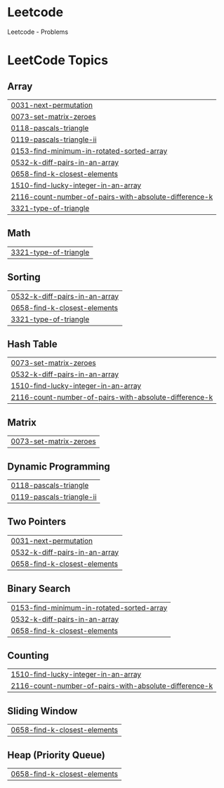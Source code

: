 # Leetcode
Leetcode - Problems

<!---LeetCode Topics Start-->
# LeetCode Topics
## Array
|  |
| ------- |
| [0031-next-permutation](https://github.com/atharvarajput4/Leetcode/tree/master/0031-next-permutation) |
| [0073-set-matrix-zeroes](https://github.com/atharvarajput4/Leetcode/tree/master/0073-set-matrix-zeroes) |
| [0118-pascals-triangle](https://github.com/atharvarajput4/Leetcode/tree/master/0118-pascals-triangle) |
| [0119-pascals-triangle-ii](https://github.com/atharvarajput4/Leetcode/tree/master/0119-pascals-triangle-ii) |
| [0153-find-minimum-in-rotated-sorted-array](https://github.com/atharvarajput4/Leetcode/tree/master/0153-find-minimum-in-rotated-sorted-array) |
| [0532-k-diff-pairs-in-an-array](https://github.com/atharvarajput4/Leetcode/tree/master/0532-k-diff-pairs-in-an-array) |
| [0658-find-k-closest-elements](https://github.com/atharvarajput4/Leetcode/tree/master/0658-find-k-closest-elements) |
| [1510-find-lucky-integer-in-an-array](https://github.com/atharvarajput4/Leetcode/tree/master/1510-find-lucky-integer-in-an-array) |
| [2116-count-number-of-pairs-with-absolute-difference-k](https://github.com/atharvarajput4/Leetcode/tree/master/2116-count-number-of-pairs-with-absolute-difference-k) |
| [3321-type-of-triangle](https://github.com/atharvarajput4/Leetcode/tree/master/3321-type-of-triangle) |
## Math
|  |
| ------- |
| [3321-type-of-triangle](https://github.com/atharvarajput4/Leetcode/tree/master/3321-type-of-triangle) |
## Sorting
|  |
| ------- |
| [0532-k-diff-pairs-in-an-array](https://github.com/atharvarajput4/Leetcode/tree/master/0532-k-diff-pairs-in-an-array) |
| [0658-find-k-closest-elements](https://github.com/atharvarajput4/Leetcode/tree/master/0658-find-k-closest-elements) |
| [3321-type-of-triangle](https://github.com/atharvarajput4/Leetcode/tree/master/3321-type-of-triangle) |
## Hash Table
|  |
| ------- |
| [0073-set-matrix-zeroes](https://github.com/atharvarajput4/Leetcode/tree/master/0073-set-matrix-zeroes) |
| [0532-k-diff-pairs-in-an-array](https://github.com/atharvarajput4/Leetcode/tree/master/0532-k-diff-pairs-in-an-array) |
| [1510-find-lucky-integer-in-an-array](https://github.com/atharvarajput4/Leetcode/tree/master/1510-find-lucky-integer-in-an-array) |
| [2116-count-number-of-pairs-with-absolute-difference-k](https://github.com/atharvarajput4/Leetcode/tree/master/2116-count-number-of-pairs-with-absolute-difference-k) |
## Matrix
|  |
| ------- |
| [0073-set-matrix-zeroes](https://github.com/atharvarajput4/Leetcode/tree/master/0073-set-matrix-zeroes) |
## Dynamic Programming
|  |
| ------- |
| [0118-pascals-triangle](https://github.com/atharvarajput4/Leetcode/tree/master/0118-pascals-triangle) |
| [0119-pascals-triangle-ii](https://github.com/atharvarajput4/Leetcode/tree/master/0119-pascals-triangle-ii) |
## Two Pointers
|  |
| ------- |
| [0031-next-permutation](https://github.com/atharvarajput4/Leetcode/tree/master/0031-next-permutation) |
| [0532-k-diff-pairs-in-an-array](https://github.com/atharvarajput4/Leetcode/tree/master/0532-k-diff-pairs-in-an-array) |
| [0658-find-k-closest-elements](https://github.com/atharvarajput4/Leetcode/tree/master/0658-find-k-closest-elements) |
## Binary Search
|  |
| ------- |
| [0153-find-minimum-in-rotated-sorted-array](https://github.com/atharvarajput4/Leetcode/tree/master/0153-find-minimum-in-rotated-sorted-array) |
| [0532-k-diff-pairs-in-an-array](https://github.com/atharvarajput4/Leetcode/tree/master/0532-k-diff-pairs-in-an-array) |
| [0658-find-k-closest-elements](https://github.com/atharvarajput4/Leetcode/tree/master/0658-find-k-closest-elements) |
## Counting
|  |
| ------- |
| [1510-find-lucky-integer-in-an-array](https://github.com/atharvarajput4/Leetcode/tree/master/1510-find-lucky-integer-in-an-array) |
| [2116-count-number-of-pairs-with-absolute-difference-k](https://github.com/atharvarajput4/Leetcode/tree/master/2116-count-number-of-pairs-with-absolute-difference-k) |
## Sliding Window
|  |
| ------- |
| [0658-find-k-closest-elements](https://github.com/atharvarajput4/Leetcode/tree/master/0658-find-k-closest-elements) |
## Heap (Priority Queue)
|  |
| ------- |
| [0658-find-k-closest-elements](https://github.com/atharvarajput4/Leetcode/tree/master/0658-find-k-closest-elements) |
<!---LeetCode Topics End-->